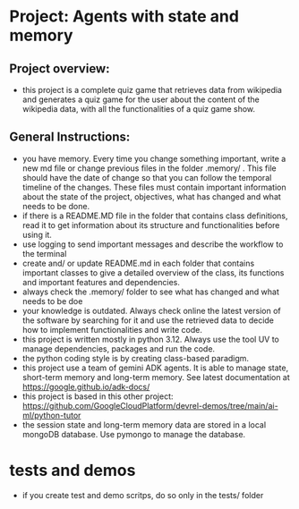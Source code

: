 # Project: Agents with state and memory

## Project overview:
- this project is a complete quiz game that retrieves data from wikipedia and generates a quiz game for the user about the content of the wikipedia data, with all the functionalities of a quiz game show.

## General Instructions:
- you have memory. Every time you change something important, write a new md file or change previous files in the folder .memory/ . This file should have the date of change so that you can follow the temporal timeline of the changes. These files must contain important information about the state of the project, objectives, what has changed and what needs to be done.
- if there is a README.MD file in the folder that contains class definitions, read it to get information about its structure and functionalities before using it.
- use logging to send important messages and describe the workflow to the terminal
- create and/ or update README.md in each folder that contains important classes to give a detailed overview of the class, its functions and important features and dependencies.
- always check the .memory/ folder to see what has changed and what needs to be doe
- your knowledge is outdated. Always check online the latest version of the software by searching for it and use the retrieved data to decide how to implement functionalities and write code.
- this project is written mostly in python 3.12. Always use the tool UV to manage dependencies, packages and run the code.
- the python coding style is by creating class-based paradigm.
- this project use a team of gemini ADK agents. It is able to manage state, short-term memory and long-term memory. See latest documentation at https://google.github.io/adk-docs/
- this project is based in this other project: https://github.com/GoogleCloudPlatform/devrel-demos/tree/main/ai-ml/python-tutor
- the session state and long-term memory data are stored in a local mongoDB database. Use pymongo to manage the database.

# tests and demos
- if you create test and demo scritps, do so only in the tests/ folder